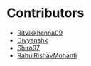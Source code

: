 # Contributors

- [Ritvikkhanna09](https://github.com/ritvikkhanna09)
- [Divyanshk](https://github.com/divyanshk)
- [Shiro97](https://github.com/Shiro97)
- [RahulRishavMohanti](https://github.com/RahulRishavMohanti)
